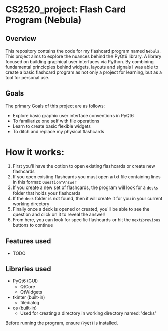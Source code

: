 # CS2520_project: Flash Card Program (Nebula)

## Overview
This repository contains the code for my flashcard program named `Nebula`. This project aims to explore the nuances 
behind the PyQt6 library. A library focused on building graphical user interfaces via Python. By 
combining fundamental princicples behind widgets, layouts and signals I was able to create a basic
flashcard program as not only a project for learning, but as a tool for personal use.

## Goals
The primary Goals of this project are as follows:
- Explore basic graphic user interface conventions in PyQt6
- To familiarize one self with file operations
- Learn to create basic flexible widgets
- To ditch and replace my physical flashcards

# How it works:
1) First you'll have the option to open existing flashcards or create new flashcards
2) If you open existing flashcards you must open a txt file containing lines in this format:
   `Question^Answer`
3) If you create a new set of flashcards, the program will look for a `decks` folder that holds your flashcards
4) If the `deck` folder is not found, then it will create it for you in your current working directory
5) Finally once a deck is opened or created, you'll be able to see the question and click on it to reveal the answer!
6) From here, you can look for specific flashcards or hit the `next`/`previous` buttons to continue

## Features used
- TODO

## Libraries used
- PyQt6 (GUI)
    - QtCore
    - QtWidgets
- tkinter (built-in)
    - filedialog
- os (built-in)
    - Used for creating a directory
      in working directory named: 'decks' 

Before running the program, ensure (`PyQt`) is installed.

